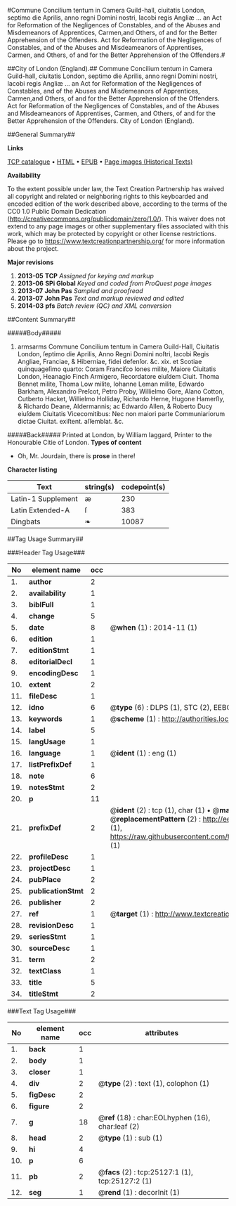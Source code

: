 #Commune Concilium tentum in Camera Guild-hall, ciuitatis London, septimo die Aprilis, anno regni Domini nostri, Iacobi regis Angliæ ... an Act for Reformation of the Negligences of Constables, and of the Abuses and Misdemeanors of Apprentices, Carmen,and Others, of and for the Better Apprehension of the Offenders. Act for Reformation of the Negligences of Constables, and of the Abuses and Misdeameanors of Apprentises, Carmen, and Others, of and for the Better Apprehension of the Offenders.#

##City of London (England).##
Commune Concilium tentum in Camera Guild-hall, ciuitatis London, septimo die Aprilis, anno regni Domini nostri, Iacobi regis Angliæ ... an Act for Reformation of the Negligences of Constables, and of the Abuses and Misdemeanors of Apprentices, Carmen,and Others, of and for the Better Apprehension of the Offenders.
Act for Reformation of the Negligences of Constables, and of the Abuses and Misdeameanors of Apprentises, Carmen, and Others, of and for the Better Apprehension of the Offenders.
City of London (England).

##General Summary##

**Links**

[TCP catalogue](http://www.ota.ox.ac.uk/tcp/)  • 
[HTML](http://tei.it.ox.ac.uk/tcp/Texts-HTML/free/A06/A06239.html)  • 
[EPUB](http://tei.it.ox.ac.uk/tcp/Texts-EPUB/free/A06/A06239.epub) • 
[Page images (Historical Texts)](https://historicaltexts.jisc.ac.uk/eebo-22134502e)

**Availability**

To the extent possible under law, the Text Creation Partnership has waived all copyright and related or neighboring rights to this keyboarded and encoded edition of the work described above, according to the terms of the CC0 1.0 Public Domain Dedication (http://creativecommons.org/publicdomain/zero/1.0/). This waiver does not extend to any page images or other supplementary files associated with this work, which may be protected by copyright or other license restrictions. Please go to https://www.textcreationpartnership.org/ for more information about the project.

**Major revisions**

1. __2013-05__ __TCP__ *Assigned for keying and markup*
1. __2013-06__ __SPi Global__ *Keyed and coded from ProQuest page images*
1. __2013-07__ __John Pas__ *Sampled and proofread*
1. __2013-07__ __John Pas__ *Text and markup reviewed and edited*
1. __2014-03__ __pfs__ *Batch review (QC) and XML conversion*

##Content Summary##

#####Body#####

1. armsarms Commune Concilium tentum in Camera Guild-Hall, Ciuitatis London, ſeptimo die Aprilis, Anno Regni Domini noſtri, Iacobi Regis Angliae, Franciae, & Hiberniae, fidei defenſor. &c. xix. et Scotiae quinquageſimo quarto: Coram Franciſco Iones milite, Maiore Ciuitatis London, Heanagio Finch Armigero, Recordatore eiuſdem Ciuit. Thoma Bennet milite, Thoma Low milite, Iohanne Leman milite, Edwardo Barkham, Alexandro Preſcot, Petro Proby, Willielmo Gore, Alano Cotton, Cutberto Hacket, Willielmo Holliday, Richardo Herne, Hugone Hamerſly, & Richardo Deane, Aldermannis; ac Edwardo Allen, & Roberto Ducy eiuſdem Ciuitatis Vicecomitibus: Nec non maiori parte Communiariorum dictae Ciuitat. exiſtent. aſſemblat. &c.

#####Back#####
Printed at London, by William Iaggard, Printer to the Honourable Citie of London.
**Types of content**

  * Oh, Mr. Jourdain, there is **prose** in there!

**Character listing**


|Text|string(s)|codepoint(s)|
|---|---|---|
|Latin-1 Supplement|æ|230|
|Latin Extended-A|ſ|383|
|Dingbats|❧|10087|

##Tag Usage Summary##

###Header Tag Usage###

|No|element name|occ|attributes|
|---|---|---|---|
|1.|__author__|2||
|2.|__availability__|1||
|3.|__biblFull__|1||
|4.|__change__|5||
|5.|__date__|8| @__when__ (1) : 2014-11 (1)|
|6.|__edition__|1||
|7.|__editionStmt__|1||
|8.|__editorialDecl__|1||
|9.|__encodingDesc__|1||
|10.|__extent__|2||
|11.|__fileDesc__|1||
|12.|__idno__|6| @__type__ (6) : DLPS (1), STC (2), EEBO-CITATION (1), OCLC (1), VID (1)|
|13.|__keywords__|1| @__scheme__ (1) : http://authorities.loc.gov/ (1)|
|14.|__label__|5||
|15.|__langUsage__|1||
|16.|__language__|1| @__ident__ (1) : eng (1)|
|17.|__listPrefixDef__|1||
|18.|__note__|6||
|19.|__notesStmt__|2||
|20.|__p__|11||
|21.|__prefixDef__|2| @__ident__ (2) : tcp (1), char (1)  •  @__matchPattern__ (2) : ([0-9\-]+):([0-9IVX]+) (1), (.+) (1)  •  @__replacementPattern__ (2) : http://eebo.chadwyck.com/downloadtiff?vid=$1&page=$2 (1), https://raw.githubusercontent.com/textcreationpartnership/Texts/master/tcpchars.xml#$1 (1)|
|22.|__profileDesc__|1||
|23.|__projectDesc__|1||
|24.|__pubPlace__|2||
|25.|__publicationStmt__|2||
|26.|__publisher__|2||
|27.|__ref__|1| @__target__ (1) : http://www.textcreationpartnership.org/docs/. (1)|
|28.|__revisionDesc__|1||
|29.|__seriesStmt__|1||
|30.|__sourceDesc__|1||
|31.|__term__|2||
|32.|__textClass__|1||
|33.|__title__|5||
|34.|__titleStmt__|2||


###Text Tag Usage###

|No|element name|occ|attributes|
|---|---|---|---|
|1.|__back__|1||
|2.|__body__|1||
|3.|__closer__|1||
|4.|__div__|2| @__type__ (2) : text (1), colophon (1)|
|5.|__figDesc__|2||
|6.|__figure__|2||
|7.|__g__|18| @__ref__ (18) : char:EOLhyphen (16), char:leaf (2)|
|8.|__head__|2| @__type__ (1) : sub (1)|
|9.|__hi__|4||
|10.|__p__|6||
|11.|__pb__|2| @__facs__ (2) : tcp:25127:1 (1), tcp:25127:2 (1)|
|12.|__seg__|1| @__rend__ (1) : decorInit (1)|
